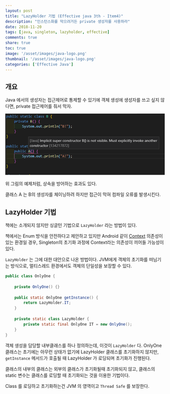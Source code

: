 ```yaml
---
layout: post
title: "LazyHolder 기법 (Effective java 3th - Item4)"
description: "인스턴스화를 막으려거든 private 생성자를 사용하라"
date: 2018-11-20
tags: [java, singleton, lazyholder, effective]
comments: true
share: true
toc: true
image: '/asset/images/java-logo.png'
thumbnail: '/asset/images/java-logo.png'
categories: ['Effective Java']
---
```


## 개요

Java 에서의 생성자는 접근제어로 통제할 수 있기에 객체 생성에 생성자를 쓰고 싶지 않다면, private 접근제어를 줘서 막자.

<p align="center">
    <img src="/asset/images/effective/item4-cannot-extends-because-private.png">
</p>

위 그림의 예제처럼, 상속을 방어하는 효과도 있다.

클래스 A 는 B의 생성자를 체이닝하려 하지만 접근이 막혀 컴파일 오류를 발생시킨다.

## LazyHolder 기법

책에는 소개되지 않지만 싱글턴 기법으로 `LazyHolder` 라는 방법이 있다.

책에서는 Enum 방식을 안전하다고 제안하고 있지만 Android 같이 [Context](https://www.google.co.kr/search?q=androlid+Context) 의존성이 있는 환경일 경우, Singleton의 초기화 과정에 Context라는 의존성이 끼어들 가능성이 있다.

`LazyHolder` 는 그에 대한 대안으로 나온 방법이다. JVM에게 객체의 초기화를 떠님기는 방식으로, 멀티스레드 환경에서도 객체의 단일성을 보장할 수 있다.

```java
public class OnlyOne {
    
    private OnlyOne() {}

    public static OnlyOne getInstance() {
        return LazyHolder.IT;
    }

    private static class LazyHolder {
        private static final OnlyOne IT = new OnlyOne();  
    }
}
```
객체 생성을 담당할 내부클래스를 하나 정의하는데, 이것이 `LazyHolder` 다.
OnlyOne 클래스는 초기에는 아무런 상태가 없기에 LazyHolder 클래스를 초기화하지 않지만, `getInstance` 메서드가 호출될 때 LazyHolder 가 로딩되며 초기화가 진행된다.

클래스의 내부의 클래스는 외부의 클래스가 초기화될때 초기화되지 않고, 클래스의 static 변수는 클래스를 로딩할 때 초기화되는 것을 이용한 기법이다.

Class 를 로딩하고 초기화하는건 JVM 의 영역이고 `Thread Safe` 를 보장한다.